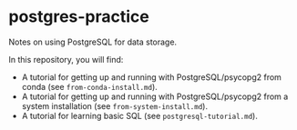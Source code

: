 # postgres-practice

Notes on using PostgreSQL for data storage.

In this repository, you will find:

 - A tutorial for getting up and running with PostgreSQL/psycopg2 from conda (see `from-conda-install.md`).
 - A tutorial for getting up and running with PostgreSQL/psycopg2 from a system installation (see `from-system-install.md`).
 - A tutorial for learning basic SQL (see `postgresql-tutorial.md`).
